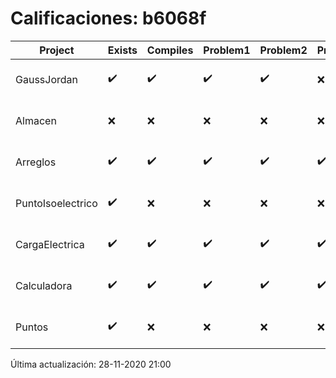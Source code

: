 # Calificaciones: b6068f
|Project|Exists|Compiles|Problem1|Problem2|Problem3|Extra|Grade|CommitHash|CommitDate|CheckDate|DueDate|Comments|
|-|-|-|-|-|-|-|-|-|-|-|-|-|
|GaussJordan|✔️|✔️|✔️|✔️|❌|❌|10.0|761cfb7ff9f7022e527af4455bbae56c55fb051f|29-10-2020 20:50:35|29-10-2020 21:28:39|29-10-2020 21:00:00|//No avisa al usuario que el sistema no tiene solución/No intercambia las filas cuando un pivote es cero|
|Almacen|❌|❌|❌|❌|❌|❌|5.0|nan|nan|28-11-2020 21:00:38|04-12-2020 21:00:00|No se encontró el archivo en PracticasComputacionI/Almacen/Almacen.cpp|
|Arreglos|✔️|✔️|✔️|✔️|✔️|✔️|10.0|7db2af78c22890cad9e5c421f050492a1fcc835c|22-10-2020 13:26:25|27-10-2020 22:18:52|22-10-2020 21:00:00|///|
|PuntoIsoelectrico|✔️|❌|❌|❌|❌|❌|5.0|8739b497dd18f25427f1e2da25dfd5bb44dc9066|26-11-2020 19:47:57|26-11-2020 21:00:48|26-11-2020 21:00:00|Tu código no compila|
|CargaElectrica|✔️|✔️|✔️|✔️|✔️|✔️|10.0|b549cb1699dceb04e3badf6a82d523c5ac667813|19-11-2020 19:01:31|19-11-2020 21:00:32|19-11-2020 21:00:00|///|
|Calculadora|✔️|✔️|✔️|✔️|✔️|✔️|10.0|db11f05b38938b213abb2574e5e86e21d46e87c8|11-10-2020 11:41:12|15-10-2020 21:23:36|15-10-2020 21:00:00|No acepta números flotantes|
|Puntos|✔️|❌|❌|❌|❌|❌|5.0|2efd4693a9795ea8bae36d95bbfd892d4411ae40|06-11-2020 09:19:46|06-11-2020 21:00:28|05-11-2020 21:00:00|Tu código no compila|

Última actualización: 28-11-2020 21:00